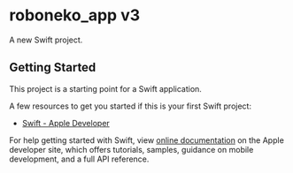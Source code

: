 # roboneko_app v3

A new Swift project.

## Getting Started

This project is a starting point for a Swift application.

A few resources to get you started if this is your first Swift project:

- [Swift - Apple Developer](https://developer.apple.com/swift/)

For help getting started with Swift, view 
[online documentation](https://developer.apple.com/swift/) on the 
Apple developer site, which offers tutorials,
samples, guidance on mobile development, and a full API reference.
